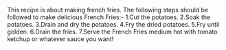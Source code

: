 This recipe is about making french fries. The following steps should be followed to make delicious French Fries:-
1.Cut the potatoes.
2.Soak the potatoes.
3.Drain and dry the potatoes.
4.Fry the dried potatoes.
5.Fry until golden.
6.Drain the fries.
7.Serve the French Fries medium hot with tomato ketchup or whatever sauce you want! 
